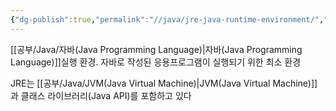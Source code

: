 ```yaml
---
{"dg-publish":true,"permalink":"//java/jre-java-runtime-environment/","dgPassFrontmatter":true}
---
```



[[공부/Java/자바(Java Programming Language)\|자바(Java Programming Language)]]실행 환경.
자바로 작성된 응용프로그램이 실행되기 위한 최소 환경

JRE는 [[공부/Java/JVM(Java Virtual Machine)\|JVM(Java Virtual Machine)]]과 클래스 라이브러리(Java API)를 포함하고 있다